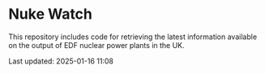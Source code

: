 # Nuke Watch

This repository includes code for retrieving the latest information available on the output of EDF nuclear power plants in the UK.

Last updated: 2025-01-16 11:08